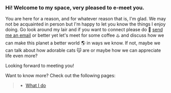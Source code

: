 ### Hi! Welcome to my space, very pleased to e-meet you. 
You are here for a reason, and for whatever reason that is, I'm glad. We may not be acquainted in person but I'm happy to let you know the things I enjoy doing. Go look around my lair and if you want to connect please do 📧 [send me an email](mailto:kristineadlaontekkie@gmail.com) or better yet let's meet for some coffee ♨️ and discuss how we can make this planet a better world 🌎 in ways we know. If not, maybe we can talk about how adorable cats 😽 are or maybe how we can appreciate life even more? 

Looking forward to meeting you!

Want to know more? Check out the following pages:
> * [What I do](./pages/about.md) 
